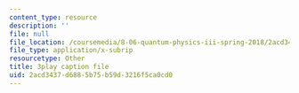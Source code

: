 ```yaml
---
content_type: resource
description: ''
file: null
file_location: /coursemedia/8-06-quantum-physics-iii-spring-2018/2acd3437d6885b75b59d3216f5ca0cd0_qxBhW2DRnPg.vtt
file_type: application/x-subrip
resourcetype: Other
title: 3play caption file
uid: 2acd3437-d688-5b75-b59d-3216f5ca0cd0
---
```

